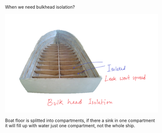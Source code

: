 When we need bulkhead isolation?

![bulk](img/bulk-head-2.png)

Boat floor is splitted into compartments, if there a sink in one compartment it will fill up with water just one compartment, not the whole ship.